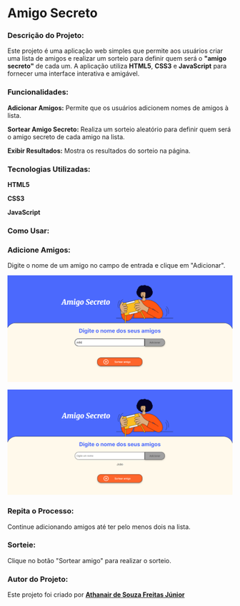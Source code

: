 <h1>Amigo Secreto</h1>

<h3>Descrição do Projeto:</h3>

Este projeto é uma aplicação web simples que permite aos usuários criar uma lista de amigos e realizar um sorteio para definir quem será o **"amigo secreto"** de cada um. A aplicação utiliza **HTML5**, **CSS3** e **JavaScript** para fornecer uma interface interativa e amigável.

<h3>Funcionalidades:</h3>

**<p>Adicionar Amigos:** Permite que os usuários adicionem nomes de amigos à lista.</p>
**<p>Sortear Amigo Secreto:** Realiza um sorteio aleatório para definir quem será o amigo secreto de cada amigo na lista.</p>
**<p>Exibir Resultados:** Mostra os resultados do sorteio na página.</p>

<h3>Tecnologias Utilizadas:</h3>

**<p>HTML5</p>**
**<p>CSS3</p>**
**<p>JavaScript</p>**

<h3>Como Usar:</h3>

<h3>Adicione Amigos:</h3> Digite o nome de um amigo no campo de entrada e clique em "Adicionar".

![Adicionando amigos](https://github.com/Athanair-hub/Challenge-Amigo-Secreto/blob/main/Captura%20de%20tela%202025-03-06%20153122.png)

![Adicionando amigos](https://github.com/Athanair-hub/Challenge-Amigo-Secreto/blob/main/Captura%20de%20tela%202025-03-06%20153318.png)

<h3>Repita o Processo:</h3> Continue adicionando amigos até ter pelo menos dois na lista.

<h3>Sorteie:</h3> Clique no botão "Sortear amigo" para realizar o sorteio.

<h3>Autor do Projeto:</h3>

Este projeto foi criado por [**Athanair de Souza Freitas Júnior**](https://github.com/Athanair-hub)
